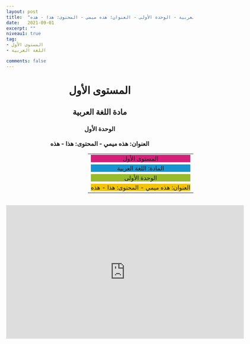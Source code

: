 ```yaml
---
layout: post
title:  "المستوى الأول - مادة اللغة العربية - الوحدة الأولى - العنوان: هذه ميمي - المحتوى: هذا - هذه"
date:   2021-09-01
excerpt: ""
niveau1: true
tag:
- المستوى الأول 
- اللغة العربية

comments: false
---
```


<center>
<h1>
المستوى الأول
</h1>
<h2>
مادة اللغة العربية
</h2>
<h3>
الوحدة الأول
<br><br>
العنوان: هذه ميمي - المحتوى: هذا - هذه
</h3>
<table dir="rtl" style="width: 100%; text-align: center;">

  <tbody>
<tr>
    <td><div style="background-color: #d5207a;">
<span>المستوى الأول</span></div>
</td>

  </tr>
<tr>
    <td><div style="background-color: #1794ce; ">
<span>المادة: اللغة العربية</span></div>
</td>

  </tr>
<tr>
    <td><div style="background-color: #97bb2a; ">
<span>الوحدة الأولى</span></div>
</td>
</tr>
<tr>
    <td><div style="background-color: #f4c500; ">
العنوان: هذه ميمي - المحتوى: هذا - هذه</div>
</td>
</tr>
</tbody></table>
<br>
<iframe width="640" height="360" src="https://www.youtube.com/embed/s1cfMnh0f00?rel=0&enablejsapi=1" allowfullscreen frameborder="0" ></iframe>

</center>